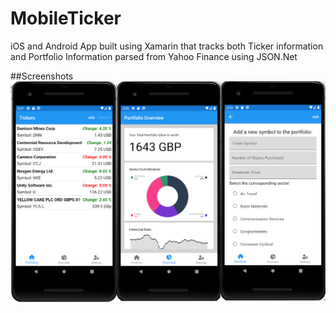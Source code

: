# MobileTicker
iOS and Android App built using Xamarin that tracks both Ticker information and Portfolio Information parsed from Yahoo Finance using JSON.Net

##Screenshots
![plot](./AppScreenshot.png)
